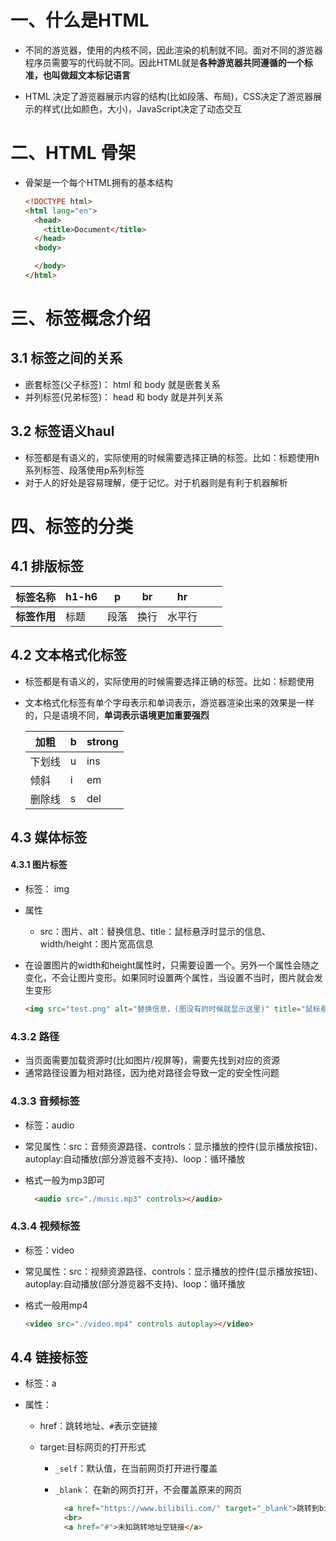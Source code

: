 # 一、什么是HTML

- 不同的游览器，使用的内核不同，因此渲染的机制就不同。面对不同的游览器程序员需要写的代码就不同。因此HTML就是**各种游览器共同遵循的一个标准，也叫做超文本标记语言**

- HTML 决定了游览器展示内容的结构(比如段落、布局)，CSS决定了游览器展示的样式(比如颜色，大小)，JavaScript决定了动态交互

# 二、HTML 骨架

- 骨架是一个每个HTML拥有的基本结构

  ```html
  <!DOCTYPE html>
  <html lang="en">
    <head>
      <title>Document</title>
    </head>
    <body>
  
    </body>
  </html>
  ```

# 三、标签概念介绍

## 3.1 标签之间的关系

- 嵌套标签(父子标签)： html 和 body 就是嵌套关系
- 并列标签(兄弟标签)： head 和 body 就是并列关系

## 3.2 标签语义haul

- 标签都是有语义的，实际使用的时候需要选择正确的标签。比如：标题使用h系列标签、段落使用p系列标签
- 对于人的好处是容易理解，便于记忆。对于机器则是有利于机器解析

# 四、标签的分类

## 4.1 排版标签

| 标签名称     | h1-h6 | p    | br   | hr     |      |      |
| ------------ | ----- | ---- | ---- | ------ | ---- | ---- |
| **标签作用** | 标题  | 段落 | 换行 | 水平行 |      |      |

## 4.2 文本格式化标签

- 标签都是有语义的，实际使用的时候需要选择正确的标签。比如：标题使用

- 文本格式化标签有单个字母表示和单词表示，游览器渲染出来的效果是一样的，只是语境不同，**单词表示语境更加重要强烈**

  | 加粗   | b    | strong |
  | ------ | ---- | ------ |
  | 下划线 | u    | ins    |
  | 倾斜   | i    | em     |
  | 删除线 | s    | del    |

## 4.3 媒体标签

#### 4.3.1 图片标签

- 标签： img
- 属性
  - src：图片、alt：替换信息、title：鼠标悬浮时显示的信息、width/height：图片宽高信息

- 在设置图片的width和height属性时，只需要设置一个。另外一个属性会随之变化，不会让图片变形。如果同时设置两个属性，当设置不当时，图片就会发生变形

  ```html
  <img src="test.png" alt="替换信息，(图没有的时候就显示这里)" title="鼠标悬浮图片上显示的信息" width="1000">
  ```

### 4.3.2 路径

- 当页面需要加载资源时(比如图片/视屏等)，需要先找到对应的资源
- 通常路径设置为相对路径，因为绝对路径会导致一定的安全性问题

### 4.3.3 音频标签

- 标签：audio

- 常见属性：src：音频资源路径、controls：显示播放的控件(显示播放按钮)、autoplay:自动播放(部分游览器不支持)、loop：循环播放

- 格式一般为mp3即可

  ```html
    <audio src="./music.mp3" controls></audio>
  ```

  

### 4.3.4 视频标签

- 标签：video

- 常见属性：src：视频资源路径、controls：显示播放的控件(显示播放按钮)、autoplay:自动播放(部分游览器不支持)、loop：循环播放

- 格式一般用mp4 

  ```html
  <video src="./video.mp4" controls autoplay></video>
  ```

## 4.4 链接标签	

- 标签：a

- 属性：

  - href：跳转地址、`#`表示空链接

  - target:目标网页的打开形式

    - `_self`：默认值，在当前网页打开进行覆盖

    - `_blank`： 在新的网页打开，不会覆盖原来的网页

      ```html
        <a href="https://www.bilibili.com/" target="_blank">跳转到bilibil</a>
        <br>
        <a href="#">未知跳转地址空链接</a>
      ```

      



